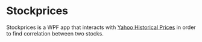 # Stockprices

Stockprices is a WPF app that interacts with [Yahoo Historical Prices](http://finance.yahoo.com/q/hp) in order to find correlation between two stocks.
